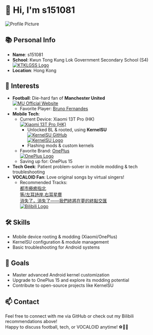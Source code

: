 # 👋 Hi, I'm s151081  
![Profile Picture](https://example.com/your-avatar.png) <!-- 替换为你的头像链接 -->


## 📚 Personal Info  
- **Name**: s151081  
- **School**: Kwun Tong Kung Lok Government Secondary School (S4)  
  [![KTKLGSS Logo](https://www.ktklgss.edu.hk/it-school/php/webcms/public/data/school_logo.jpg)](https://www.ktklgss.edu.hk) <!-- 学校Logo & 官网链接 -->  
- **Location**: Hong Kong  


## 🌟 Interests  
- **Football**: Die-hard fan of **Manchester United**  
  [![MU Official Website](https://www.manutd.com)](https://www.manutd.com)  
  - Favorite Player: [Bruno Fernandes](https://en.wikipedia.org/wiki/Bruno_Fernandes)  
- **Mobile Tech**:  
  - Current Device: Xiaomi 13T Pro (HK)  
    [![Xiaomi 13T Pro (HK)](https://www.mi.com/hk/xiaomi13tpro)](https://www.mi.com/hk/xiaomi13tpro)  
    - Unlocked BL & rooted, using **KernelSU**  
      [![KernelSU GitHub](https://github.com/KernelSU)](https://github.com/KernelSU)  
      [![KernelSU Logo](https://kernelsu.org/logo.png)](https://kernelsu.org/logo.png) <!-- Logo链接 -->  
    - Flashing mods & custom kernels  
  - Favorite Brand: [OnePlus](https://www.oneplus.com)  
    [![OnePlus Logo](https://cdn.brandfetch.io/idi46coDvW/theme/dark/symbol.svg?c=1bxid64Mup7aczewSAYMX&t=1676970644012)](https://www.oneplus.com) <!-- Logo链接 -->  
  - Saving up for: OnePlus 15  
- **Tech Geek**: Patient problem-solver in mobile modding & tech troubleshooting  
- **VOCALOID Fan**: Love original songs by virtual singers!  
  - Recommended Tracks:  
    [都市療癒指北](https://www.bilibili.com/video/BV1vFETz3ESw)  
    [等/左耳詩岸.右耳星塵](https://www.bilibili.com/video/BV1PU7fziE3F)  
    [消失了，消失了——我們終將在夢的終點交匯](https://www.bilibili.com/video/BV1Cm4y187dJ)  
    [![Bilibili Logo](https://upload.wikimedia.org/wikipedia/commons/thumb/5/51/Bilibili_logo.png/1600px-Bilibili_logo.png)](https://www.bilibili.com) <!-- Logo链接 -->


## 🛠 Skills  
- Mobile device rooting & modding (Xiaomi/OnePlus)  
- KernelSU configuration & module management  
- Basic troubleshooting for Android systems  


## 📌 Goals  
- Master advanced Android kernel customization  
- Upgrade to OnePlus 15 and explore its modding potential  
- Contribute to open-source projects like KernelSU  


## 📫 Contact  
Feel free to connect with me via GitHub or check out my Bilibili recommendations above!  
Happy to discuss football, tech, or VOCALOID anytime! ⚽📱🎵  
